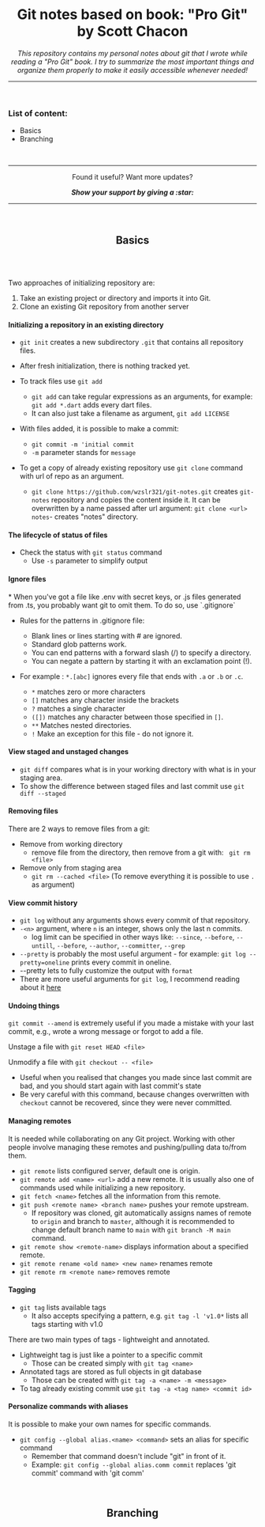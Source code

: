 <h1 align="center"> Git notes based on book: "Pro Git" by Scott Chacon</h1>

<p align = "center">
  <i>
     This repository contains my personal notes about git that I wrote  while reading a 
     "Pro Git" book. I try to summarize the most important things and organize them properly
     to make it easily accessible whenever needed!
  </i>
</p>

---

<br/>

<h3> List of content:</h3>

* Basics
* Branching

<br/>

---

<p align="center">
  Found it useful? Want more updates?
</p>

<p align = "center">
  <b> <i> Show your support by giving a :star:  </i> </b>
</p>

---

<br/>

<h2 align="center"> Basics </h2>


<br/>
<br/>

Two approaches of initializing repository are: 

1. Take an existing project or directory and imports it into Git.
2. Clone an existing Git repository from another server

<h4> Initializing a repository in an existing directory </h4>

- `git init` creates a new subdirectory `.git` that contains all repository files. 
- After fresh initialization, there is nothing tracked yet. 
- To track files use `git add`
    * `git add` can take regular expressions as an arguments, for example: `git add *.dart` adds every dart files. 
    * It can also just take a filename as argument, `git add LICENSE`
  
- With files added, it is possible to make a commit:
   * `git commit -m 'initial commit`
  * `-m` parameter stands for `message`
  
- To get a copy of already existing repository use `git clone` command with url of repo as an argument.
  * `git clone https://github.com/wzslr321/git-notes.git` creates `git-notes` repository and copies the 
  content inside it. It can be overwritten by a name passed after url argument: `git clone <url> notes`-
  creates "notes" directory.

<h4> The lifecycle of status of files </h4>

- Check the status with `git status` command
  * Use `-s` parameter to simplify output

<h4> Ignore files </h4>
* When you've got a file like .env with secret keys, or .js files generated from .ts, you probably want 
git to omit them. To do so, use `.gitignore`
  
* Rules for the patterns in .gitignore file:
  * Blank lines or lines starting with # are ignored.
  * Standard glob patterns work.
  * You can end patterns with a forward slash (/) to specify a directory.
  * You can negate a pattern by starting it with an exclamation point (!).
  
* For example : `*.[abc]` ignores every file that ends with `.a` or `.b` or `.c`.   
  * `*` matches zero or more characters
  * `[]` matches any character inside the brackets
  * `?` matches a single character
  * `([])` matches any character between those specified in `[]`.
  * `**` Matches nested directories. 
  * `!` Make an exception for this file - do not ignore it. 

<h4> View staged and unstaged changes </h4>

 * `git diff` compares what is in your working directory with what is in your staging area. 
* To show the difference between staged files and last commit use `git diff --staged`

<h4> Removing files </h4>

There are 2 ways to remove files from a git: 
  * Remove from working directory
    * remove file from the directory, then remove from a git with: ` git rm <file>`
  * Remove only from staging area
    * `git rm --cached <file>` (To remove everything it is possible to use `.` as argument)

<h4> View commit history </h4>

  * `git log` without any arguments shows every commit of that repository.
  * `-<n>` argument, where `n` is an integer, shows only the last n commits. 
    * log limit can be specified in other ways like: `--since`, `--before`, `--untill`, `--before`,
    `--author`, `--committer`, `--grep`
  * `--pretty` is probably the most useful argument - for example: `git log --pretty=oneline`
prints every commit in oneline.
  * --pretty lets to fully customize the output with `format`
  * There are more useful arguments for `git log`, I recommend reading about it <a href="https://git-scm.com/docs/pretty-formats"> here </a>

<h4> Undoing things </h4>

`git commit --amend` is extremely useful if you made a mistake with your last commit, e.g., wrote a wrong message
or forgot to add a file.

Unstage a file with `git reset HEAD <file>`

Unmodify a file with `git checkout -- <file>`

* Useful when you realised that changes you made since last commit are bad, and you should start again with last commit's state
* Be very careful with this command, because changes overwritten with `checkout` cannot be recovered, since they were never committed.

<h4> Managing remotes </h4>

It is needed while collaborating on any Git project. Working with other people
involve managing these remotes and pushing/pulling data to/from them. 

* `git remote` lists configured server, default one is origin. 
* `git remote add <name> <url>` add a new remote. It is usually also one of commands used while initializing a new repository.
* `git fetch <name>` fetches all the information from this remote.
* `git push <remote name> <branch name>` pushes your remote upstream.
  * If repository was cloned, git automatically assigns names of remote to `origin` and branch to `master`, although it is recommended to change default branch name to `main` with `git branch -M main` command. 
* `git remote show <remote-name>` displays information about a specified remote.
* `git remote rename <old name> <new name>` renames remote
* `git remote rm <remote name>` removes remote

<h4> Tagging </h4>

* `git tag`  lists available tags 
  * It also accepts specifying a pattern, e.g. `git tag -l 'v1.0*` lists all tags starting with v1.0
  
There are two main types of tags - lightweight and annotated. 
  * Lightweight tag is just like a pointer to a specific commit 
    * Those can be created simply with `git tag <name>`
  * Annotated tags are stored as full objects in git database
    * Those can be created with `git tag -a <name> -m <message>`
  * To tag already existing commit use `git tag -a <tag name> <commit id>`  

<h4> Personalize commands with aliases </h4>

It is possible to make your own names for specific commands.

* `git config --global alias.<name> <command>` sets an alias for specific command
    * Remember that command doesn't include "git" in front of it.
    * Example: `git config --global alias.comm commit` replaces 'git commit' command with 'git comm'
    
<br/>

<h2 align="center"> Branching </h2>

<br/>
